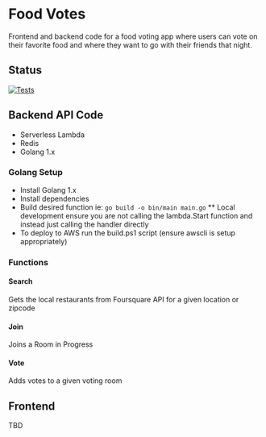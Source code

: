 # Food Votes

Frontend and backend code for a food voting app where users can vote on their favorite food and where they want to go with their friends that night.

## Status

[![Tests](https://github.com/awhipp/food-votes/actions/workflows/tests.yml/badge.svg)](https://github.com/awhipp/food-votes/actions/workflows/tests.yml)

## Backend API Code

* Serverless Lambda
* Redis
* Golang 1.x

### Golang Setup

* Install Golang 1.x
* Install dependencies
* Build desired function ie: `go build -o bin/main main.go` 
** Local development ensure you are not calling the lambda.Start function and instead just calling the handler directly
* To deploy to AWS run the build.ps1 script (ensure awscli is setup appropriately)

### Functions

#### Search

Gets the local restaurants from Foursquare API for a given location or zipcode

#### Join 

Joins a Room in Progress

#### Vote

Adds votes to a given voting room

## Frontend

TBD